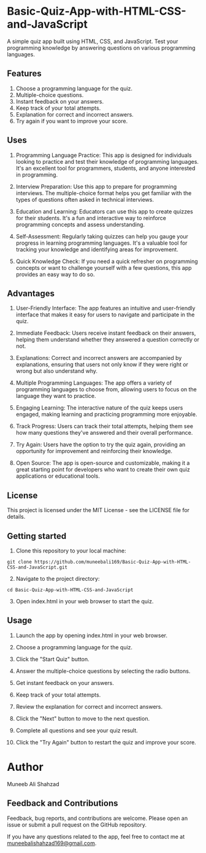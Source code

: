 # Basic-Quiz-App-with-HTML-CSS-and-JavaScript

A simple quiz app built using HTML, CSS, and JavaScript. Test your programming knowledge by answering questions on various programming languages.

## Features

1. Choose a programming language for the quiz.
2. Multiple-choice questions.
3. Instant feedback on your answers.
4. Keep track of your total attempts.
5. Explanation for correct and incorrect answers.
6. Try again if you want to improve your score.

## Uses

1. Programming Language Practice: This app is designed for individuals looking to practice and test their knowledge of programming languages. It's an excellent tool for programmers, students, and anyone interested in programming.

2. Interview Preparation: Use this app to prepare for programming interviews. The multiple-choice format helps you get familiar with the types of questions often asked in technical interviews.

3. Education and Learning: Educators can use this app to create quizzes for their students. It's a fun and interactive way to reinforce programming concepts and assess understanding.

4. Self-Assessment: Regularly taking quizzes can help you gauge your progress in learning programming languages. It's a valuable tool for tracking your knowledge and identifying areas for improvement.

5. Quick Knowledge Check: If you need a quick refresher on programming concepts or want to challenge yourself with a few questions, this app provides an easy way to do so.

## Advantages

1. User-Friendly Interface: The app features an intuitive and user-friendly interface that makes it easy for users to navigate and participate in the quiz.

2. Immediate Feedback: Users receive instant feedback on their answers, helping them understand whether they answered a question correctly or not.

3. Explanations: Correct and incorrect answers are accompanied by explanations, ensuring that users not only know if they were right or wrong but also understand why.

4. Multiple Programming Languages: The app offers a variety of programming languages to choose from, allowing users to focus on the language they want to practice.

5. Engaging Learning: The interactive nature of the quiz keeps users engaged, making learning and practicing programming more enjoyable.

6. Track Progress: Users can track their total attempts, helping them see how many questions they've answered and their overall performance.

7. Try Again: Users have the option to try the quiz again, providing an opportunity for improvement and reinforcing their knowledge.

8. Open Source: The app is open-source and customizable, making it a great starting point for developers who want to create their own quiz applications or educational tools.

## License

This project is licensed under the MIT License - see the LICENSE file for details.

## Getting started

1. Clone this repository to your local machine:

`git clone https://github.com/muneebali169/Basic-Quiz-App-with-HTML-CSS-and-JavaScript.git`

2. Navigate to the project directory:

`cd Basic-Quiz-App-with-HTML-CSS-and-JavaScript`

3. Open index.html in your web browser to start the quiz.

## Usage

1. Launch the app by opening index.html in your web browser.

2. Choose a programming language for the quiz.

3. Click the "Start Quiz" button.

4. Answer the multiple-choice questions by selecting the radio buttons.

5. Get instant feedback on your answers.

6. Keep track of your total attempts.

7. Review the explanation for correct and incorrect answers.

8. Click the "Next" button to move to the next question.

9. Complete all questions and see your quiz result.

10. Click the "Try Again" button to restart the quiz and improve your score.

# Author

Muneeb Ali Shahzad

## Feedback and Contributions

Feedback, bug reports, and contributions are welcome. Please open an issue or submit a pull request on the GitHub repository.

If you have any questions related to the app, feel free to contact me at muneebalishahzad169@gmail.com.
